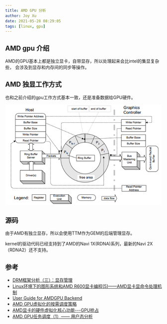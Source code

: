 ```yaml
---
title: AMD GPU 分析
author: Joy Xu
date: 2021-05-28 08:29:05
tags: [linux, gpu]
---
```


## AMD gpu 介绍

AMD的GPU基本上都是独立显卡，自带显存，所以处理起来会比intel的集显复杂些，
会涉及到显存和内存间的同步等操作。

## AMD 独显工作方式

也和之前介绍的gpu工作方式基本一致，还是准备数据给GPU硬件。

![amd gpu_workflow](/images/gpu_amd_workflow.png)

## 源码

由于AMD有独立显存，所以会使用TTM作为GEM的后端管理显存。

kernel的驱动代码已经支持到了AMD的Navi 1X(RDNA)系列，最新的Navi 2X（RDNA2）还不支持。


## 参考

* [DRM框架分析（三）：显存管理](https://crab2313.github.io/post/drm-vram/)
* [Linux环境下的图形系统和AMD R600显卡编程(5)——AMD显卡显命令处理机制](https://www.cnblogs.com/shoemaker/p/linux_graphics05.html)
* [User Guide for AMDGPU Backend](https://llvm.org/docs/AMDGPUUsage.html)
* [AMD GPU虚拟化的按需调度策略](https://navycloud.github.io/2018/07/27/on-demand-scheduling/)
* [AMD显卡的硬件虚拟化核心功能---GPU抢占](https://navycloud.github.io/2017/08/05/gpu-preemption-in-virtualization/)
* [AMD GPU任务调度（1）—— 用户态分析](https://blog.csdn.net/huang987246510/article/details/106658889)
